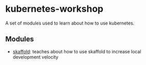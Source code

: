 # kubernetes-workshop

A set of modules used to learn about how to use kubernetes.

## Modules

* [skaffold](/skaffold): teaches about how to use skaffold to increase local development velocity
